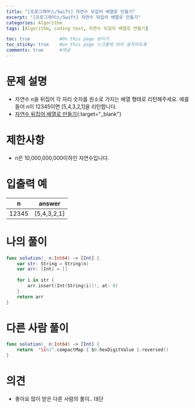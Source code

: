 ```yaml
---
title: "[프로그래머스/Swift] 자연수 뒤집어 배열로 만들기"
excerpt: "[프로그래머스/Swift] 자연수 뒤집어 배열로 만들기"
categories: Algorithm
tags: [Algorithm, coding test, 자연수 뒤집어 배열로 만들기]

toc: true           #On this page 보이기 
toc_sticky: true    #on this page 스크롤에 따라 움직이도록 
comments: true      #댓글
---
```

# 문제 설명 
- 자연수 n을 뒤집어 각 자리 숫자를 원소로 가지는 배열 형태로 리턴해주세요. 예를들어 n이 12345이면 [5,4,3,2,1]을 리턴합니다.
- [자연수 뒤집어 배열로 만들기](https://school.programmers.co.kr/learn/courses/30/lessons/12932){:target="_blank"} 

# 제한사항
- n은 10,000,000,000이하인 자연수입니다.

# 입출력 예

|n|answer|
|---|---|
|12345|[5,4,3,2,1]|

# 나의 풀이 
```swift 
func solution(_ n:Int64) -> [Int] {
    var str: String = String(n)
    var arr: [Int] = [] 
    
    for i in str {
        arr.insert(Int(String(i))!, at: 0)    
    }
    return arr
}
``` 
# 다른 사람 풀이 
```swift 
func solution(_ n:Int64) -> [Int] {
    return  "\(n)".compactMap { $0.hexDigitValue }.reversed()
}
``` 

# 의견 
- 좋아요 많이 받은 다른 사람의 풀이.. 대단 